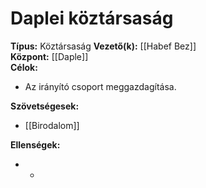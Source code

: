 
# Daplei köztársaság

**Típus:** Köztársaság
**Vezető(k):** [[Habef Bez]]  
**Központ:** [[Daple]]  
**Célok:**  
-  Az irányító csoport meggazdagítása.

**Szövetségesek:**  
-  [[Birodalom]]

**Ellenségek:**  
-  -
